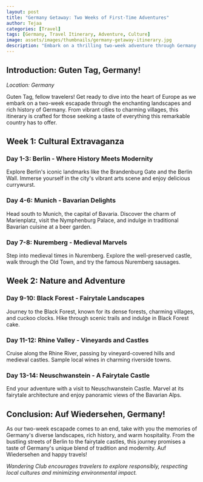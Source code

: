 ```yaml
---
layout: post
title: "Germany Getaway: Two Weeks of First-Time Adventures"
author: Tejaa
categories: [Travel]
tags: [Germany, Travel Itinerary, Adventure, Culture]
image: assets/images/thumbnails/germany-getaway-itinerary.jpg
description: "Embark on a thrilling two-week adventure through Germany with Tejaa. Discover the best of culture, history, and natural beauty in this first-time traveler's guide."
---
```


## Introduction: Guten Tag, Germany!

*Location: Germany*

Guten Tag, fellow travelers! Get ready to dive into the heart of Europe as we embark on a two-week escapade through the enchanting landscapes and rich history of Germany. From vibrant cities to charming villages, this itinerary is crafted for those seeking a taste of everything this remarkable country has to offer.

## Week 1: Cultural Extravaganza

### Day 1-3: Berlin - Where History Meets Modernity

Explore Berlin's iconic landmarks like the Brandenburg Gate and the Berlin Wall. Immerse yourself in the city's vibrant arts scene and enjoy delicious currywurst.

### Day 4-6: Munich - Bavarian Delights

Head south to Munich, the capital of Bavaria. Discover the charm of Marienplatz, visit the Nymphenburg Palace, and indulge in traditional Bavarian cuisine at a beer garden.

### Day 7-8: Nuremberg - Medieval Marvels

Step into medieval times in Nuremberg. Explore the well-preserved castle, walk through the Old Town, and try the famous Nuremberg sausages.

## Week 2: Nature and Adventure

### Day 9-10: Black Forest - Fairytale Landscapes

Journey to the Black Forest, known for its dense forests, charming villages, and cuckoo clocks. Hike through scenic trails and indulge in Black Forest cake.

### Day 11-12: Rhine Valley - Vineyards and Castles

Cruise along the Rhine River, passing by vineyard-covered hills and medieval castles. Sample local wines in charming riverside towns.

### Day 13-14: Neuschwanstein - A Fairytale Castle

End your adventure with a visit to Neuschwanstein Castle. Marvel at its fairytale architecture and enjoy panoramic views of the Bavarian Alps.

## Conclusion: Auf Wiedersehen, Germany!

As our two-week escapade comes to an end, take with you the memories of Germany's diverse landscapes, rich history, and warm hospitality. From the bustling streets of Berlin to the fairytale castles, this journey promises a taste of Germany's unique blend of tradition and modernity. Auf Wiedersehen and happy travels!

*Wandering Club encourages travelers to explore responsibly, respecting local cultures and minimizing environmental impact.*
